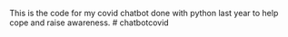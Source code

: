 This is the code for my covid chatbot done with python last year to help cope and raise awareness. # chatbotcovid
